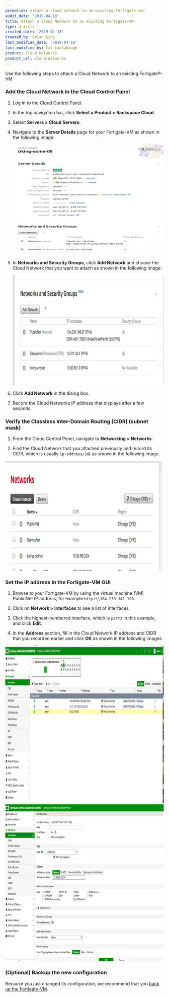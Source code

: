 ```yaml
---
permalink: attach-a-cloud-network-to-an-existing-fortigate-vm/
audit_date: '2019-04-18'
title: Attach a Cloud Network to an existing Fortigate-VM
type: article
created_date: '2019-04-18'
created_by: Brian King
last_modified_date: '2019-04-18'
last_modified_by: Cat Lookabaugh
product: Cloud Networks
product_url: cloud-networks
---
```


Use the following steps to attach a Cloud Network to an existing Fortigate&reg;-VM:

### Add the Cloud Network in the Cloud Control Panel

1. Log in to the [Cloud Control Panel](login.rackspace.com).

2. In the top navigation bar, click **Select a Product > Rackspace Cloud**.

3. Select **Servers > Cloud Servers**.

4. Navigate to the **Server Details** page for your Fortigate-VM as shown in the
   following image:

   <img src="cloud_servers_details.png" class="image-half_width" width="500" height="350" />

5. In **Networks and Security Groups**, click **Add Network** and choose the
   Cloud Network that you want to attach as shown in the following image:

   <img src="add_network.png" class="image-half_width" width="500" height="350" />


6. Click **Add Network** in the dialog box.

7. Record the Cloud Networks IP address that displays after a few seconds.

### Verify the Classless Inter-Domain Routing (CIDR) (subnet mask)

1. From the Cloud Control Panel, navigate to **Networking > Networks**.

2. Find the Cloud Network that you attached previously and record its CIDR,
which is usually `ip-address/24`) as shown in the following image.

<img src="cloud_networks.png" class="image-half_width" width="500" height="350" />

### Set the IP address in the Fortigate-VM GUI

1. Browse to your Fortigate-VM by using the virtual machine (VM) PublicNet IP
address, for example `http:\\104.239.141.198`.

2. Click on **Network > Interfaces** to see a list of interfaces.

3. Click the highest-numbered interface, which is `port3` in this example, and
click **Edit**.

4. In the **Address** section, fill in the Cloud Network IP address and CIDR
that you recorded earlier and click **OK** as shown in the following images.

<img src="display_fgvm.png" class="image-half_width" width="700" height="500" />

<img src="ipset.png" class="image-half_width" width="=700" height="500" />

### (Optional) Backup the new configuration

Because you just changed its configuration, we recommend that you
[back up the Fortigate-VM](https://support.rackspace.com/support/how-to/back-up-the-fortinet-fortigate-vm/).

